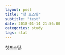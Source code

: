 ```yaml
---
layout: post
title: "첫 포스팅"
subtitle: "test"
date: 2018-01-14 21:56:00
categories: study
tags: stat
---
```




첫포스팅. 